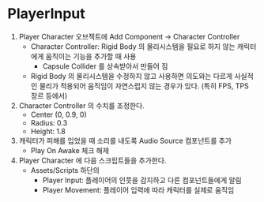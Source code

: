 # PlayerInput

1. Player Character 오브젝트에 Add Component -> Character Controller
   - Character Controller: Rigid Body 의 물리시스템을 필요로 하지 않는 캐릭터에게 움직이는 기능을 추가할 때 사용
     - Capsule Collider 를 상속받아서 만들어 짐
   - Rigid Body 의 물리시스템을 수정하지 않고 사용하면 의도와는 다르게 사실적인 물리가 적용되어 움직임이 자연스럽지 않는 경우가 있다. (특히 FPS, TPS 장르 등에서)
2. Character Controller 의 수치를 조정한다.
   - Center (0, 0.9, 0)
   - Radius: 0.3
   - Height: 1.8
3. 캐릭터가 피해를 입었을 때 소리를 내도록 Audio Source 컴포넌트를 추가
   - Play On Awake 체크 해제
4. Player Character 에 다음 스크립트들을 추가한다.
   - Assets/Scripts 하단의
     - Player Input: 플레이어의 인풋을 감지하고 다른 컴포넌트들에게 알림
     - Player Movement: 플레이어 입력에 따라 캐릭터를 실제로 움직임

